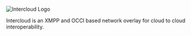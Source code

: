 <img src="http://citlab.github.io/Intercloud/images/intercloud-logo-small.png" 
     alt="Intercloud Logo" title="Intercloud" align="center" />

Intercloud is an XMPP and OCCI based network overlay for cloud to cloud interoperability.

